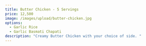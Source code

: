 ```yaml
---
title: Butter Chicken - 5 Servings
price: 12,500
image: /images/upload/butter-chicken.jpg
options:
  - Garlic Rice
  - Garlic Basmati Chapati
description: "Creamy Butter Chicken with your choice of side. "
---
```


